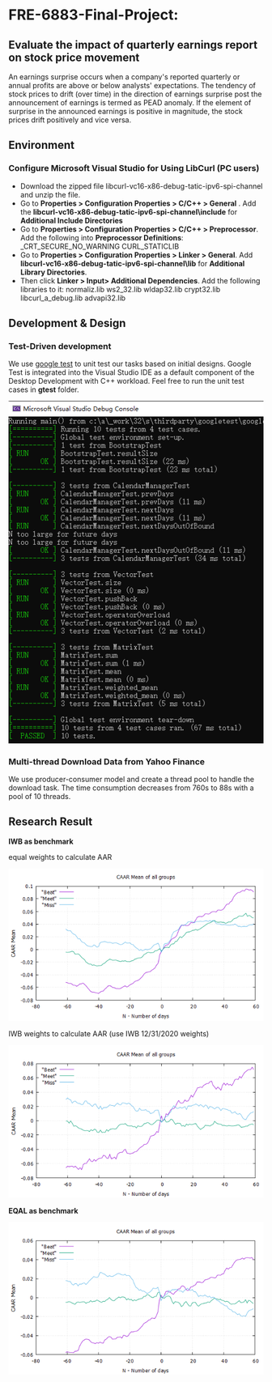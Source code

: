 # FRE-6883-Final-Project: 
## Evaluate the impact of quarterly earnings report on stock price movement
An earnings surprise occurs when a company's reported quarterly or annual profits are above or below analysts' expectations. The tendency of stock prices to drift (over time) in the direction of earnings surprise post the announcement of earnings is termed as PEAD anomaly. If the element of surprise in the announced earnings is positive in magnitude, the stock prices drift positively and vice versa.

## Environment 
### Configure Microsoft Visual Studio for Using LibCurl (PC users)
- Download the zipped file libcurl-vc16-x86-debug-tatic-ipv6-spi-channel and unzip the file.
- Go to **Properties > Configuration Properties > C/C++ > General** . Add the **libcurl-vc16-x86-debug-tatic-ipv6-spi-channel\include** for **Additional Include Directories**
- Go to **Properties > Configuration Properties > C/C++ > Preprocessor**. Add the
following into **Preprocessor Definitions**:
    _CRT_SECURE_NO_WARNING
    CURL_STATICLIB
- Go to **Properties > Configuration Properties > Linker > General**. Add **libcurl-vc16-x86-debug-tatic-ipv6-spi-channel\lib** for **Additional Library
Directories**.
- Then click **Linker > Input> Additional Dependencies**. Add the following libraries to it:
normaliz.lib
ws2_32.lib
wldap32.lib
crypt32.lib
libcurl_a_debug.lib
advapi32.lib



## Development & Design
### Test-Driven development
We use [google test](https://github.com/google/googletest) to unit test our tasks based on initial designs. Google Test is integrated into the Visual Studio IDE as a default component of the Desktop Development with C++ workload. Feel free to run the unit test cases in **gtest** folder.

![test](./pics/test_cases.png)

### Multi-thread Download Data from Yahoo Finance
We use producer-consumer model and create a thread pool to handle the download task. The time consumption decreases from 760s to 88s with a pool of 10 threads. 


## Research Result
**IWB as benchmark**

equal weights to calculate AAR

![result](./pics/result_IWB_equalweight.png)


IWB weights to calculate AAR (use IWB 12/31/2020 weights)

![result](./pics/result_IWB_marketcapweight.png)

**EQAL as benchmark**

![result](./pics/result_EQAL_equalweight.png)
